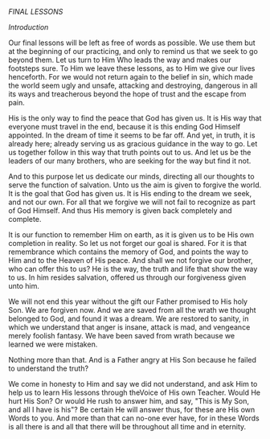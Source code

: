 *FINAL LESSONS*

*Introduction*

Our final lessons will be left as free of words as possible. We use them but at the beginning of our practicing, and only to remind us that we seek to go beyond them. Let us turn to Him Who leads the way and makes our footsteps sure. To Him we leave these lessons, as to Him we give our lives henceforth. For we would not return again to the belief in sin, which made the world seem ugly and unsafe, attacking and destroying, dangerous in all its ways and treacherous beyond the hope of trust and the escape from pain.

His is the only way to find the peace that God has given us. It is His way that everyone must travel in the end, because it is this ending God Himself appointed. In the dream of time it seems to be far off. And yet, in truth, it is already here; already serving us as gracious guidance in the way to go. Let us together follow in this way that truth points out to us. And let us be the leaders of our many brothers, who are seeking for the way but find it not.

And to this purpose let us dedicate our minds, directing all our thoughts to serve the function of salvation. Unto us the aim is given to forgive the world. It is the goal that God has given us. It is His ending to the dream we seek, and not our own. For all that we forgive we will not fail to recognize as part of God Himself. And thus His memory is given back completely and complete.

It is our function to remember Him on earth, as it is given us to be His own completion in reality. So let us not forget our goal is shared. For it is that remembrance which contains the memory of God, and points the way to Him and to the Heaven of His peace. And shall we not forgive our brother, who can offer this to us? He is the way, the truth and life that show the way to us. In him resides salvation, offered us through our forgiveness given unto him.

We will not end this year without the gift our Father promised to His holy Son. We are forgiven now. And we are saved from all the wrath we thought belonged to God, and found it was a dream. We are restored to sanity, in which we understand that anger is insane, attack is mad, and vengeance merely foolish fantasy. We have been saved from wrath because we learned we were mistaken.

Nothing more than that. And is a Father angry at His Son because he failed to understand the truth?

We come in honesty to Him and say we did not understand, and ask Him to help us to learn His lessons through theVoice of His own Teacher. Would He hurt His Son? Or would He rush to answer him, and say, "This is My Son, and all I have is his"? Be certain He will answer thus, for these are His own Words to you. And more than that can no-one ever have, for in these Words is all there is and all that there will be throughout all time and in eternity.